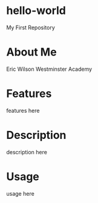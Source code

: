 # hello-world
My First Repository
# About Me
Eric Wilson
Westminster Academy
# Features
features here
# Description
description here
# Usage
usage here
